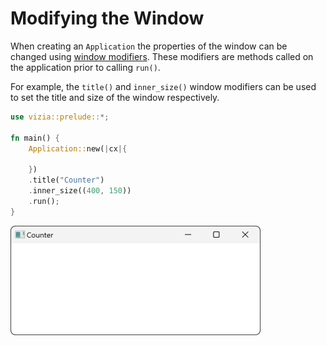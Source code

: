 # Modifying the Window

When creating an `Application` the properties of the window can be changed using [window modifiers](https://docs.vizia.dev/vizia/window/trait.WindowModifiers.html). These modifiers are methods called on the application prior to calling `run()`.


For example, the `title()` and `inner_size()` window modifiers can be used to set the title and size of the window respectively.

```rust
use vizia::prelude::*;

fn main() {
    Application::new(|cx|{

    })
    .title("Counter")
    .inner_size((400, 150))
    .run();
}
```

<img src="../img/window_modifiers.png" alt="An empty vizia application window with a custom title and inner size" width="400"/>